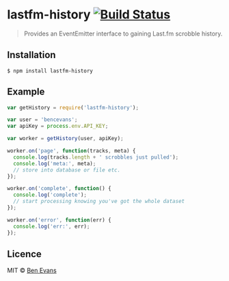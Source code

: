 # lastfm-history [![Build Status](https://travis-ci.org/bencevans/node-lastfm-history.png?branch=master)](https://travis-ci.org/bencevans/node-lastfm-history)

> Provides an EventEmitter interface to gaining Last.fm scrobble history.



## Installation

    $ npm install lastfm-history

## Example

```javascript
var getHistory = require('lastfm-history');

var user = 'bencevans';
var apiKey = process.env.API_KEY;

var worker = getHistory(user, apiKey);

worker.on('page', function(tracks, meta) {
  console.log(tracks.length + ' scrobbles just pulled');
  console.log('meta:', meta);
  // store into database or file etc.
});

worker.on('complete', function() {
  console.log('complete');
  // start processing knowing you've got the whole dataset
});

worker.on('error', function(err) {
  console.log('err:', err);
});
```

## Licence

MIT © [Ben Evans](http://bensbit.co.uk)
